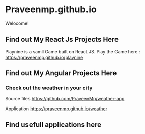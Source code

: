 # Praveenmp.github.io
Welocome!

## Find out My React Js Projects Here
 Playnine is a samll Game built on React JS.
 Play the Game here : https://praveenmp.github.io/playnine
  
## Find out My Angular Projects Here
 ### Check out the weather in your city
 
  Source files https://github.com/PraveenMp/weather-app 
 
  Application https://praveenmp.github.io/weather

## Find usefull applications here

